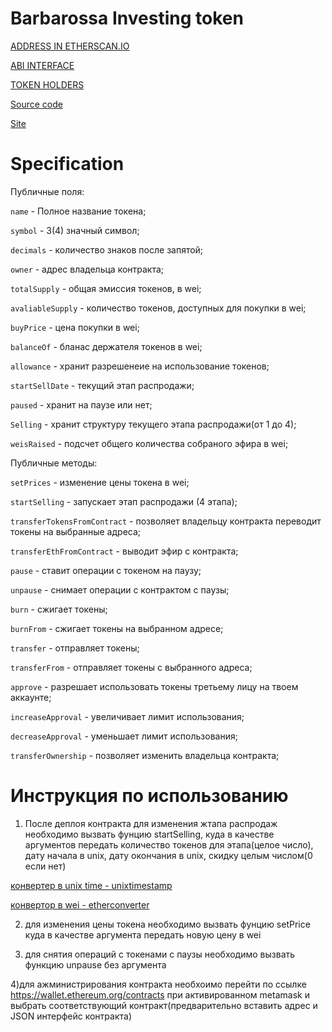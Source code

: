 # Barbarossa Investing token


[ADDRESS IN ETHERSCAN.IO](https://etherscan.io/address/0x8491083a99F2c52Ffbc7ead44242680666bc4d1E)

[ABI INTERFACE](https://github.com/PillarDevelopment/Barbarossa-Git/blob/master/ABI.json)

[TOKEN HOLDERS](https://etherscan.io/TOKEN/0x8491083a99F2c52Ffbc7ead44242680666bc4d1E#balances)

[Source code](https://github.com/PillarDevelopment/Barbarossa-Git/blob/master/contracts/BarbarossaInvestToken.sol)

[Site](http://barin.io)


# Specification

Публичные поля:

`name` - Полное название токена;

`symbol` - 3(4) значный символ;

`decimals` - количество знаков после запятой;

`owner` - адрес владельца контракта;

`totalSupply` - общая эмиссия токенов, в wei;

`avaliableSupply` - количество токенов, доступных для покупки в wei;

`buyPrice` - цена покупки в wei;

`balanceOf` - бланас держателя токенов в wei;

`allowance` - хранит разрешенеие на использование токенов;

`startSellDate` - текущий этап распродажи;

`paused` - хранит на паузе или нет;

`Selling` - хранит структуру текущего этапа распродажи(от 1 до 4);

`weisRaised` - подсчет общего количества собраного эфира в wei;


Публичные методы:

`setPrices` - изменение цены токена в wei;

`startSelling` - запускает этап распродажи (4 этапа);

`transferTokensFromContract` - позволяет владельцу контракта переводит токены на выбранные адреса;

`transferEthFromContract` - выводит эфир с контракта;

`pause` - ставит операции с токеном на паузу;

`unpause` - снимает операции с контрактом с паузы;

`burn` - сжигает токены;

`burnFrom` - сжигает токены на выбранном адресе;

`transfer` - отправляет токены;

`transferFrom` - отправляет токены с выбранного адреса;

`approve` - разрешает использовать токены третьему лицу на твоем аккаунте;

`increaseApproval` - увеличивает лимит использования;

`decreaseApproval` - уменьшает лимит использования;

`transferOwnership` - позволяет изменить владельца контракта;


# Инструкция по использованию

1) После деплоя контракта для изменения жтапа распродаж необходимо вызвать фунцию startSelling, куда в качестве аргументов передать
количество токенов для этапа(целое число), дату начала в unix, дату окончания в unix, скидку целым числом(0 если нет)

[конвертер в unix time - unixtimestamp](https://www.unixtimestamp.com/index.php)

[конвертор в wei - etherconverter](https://etherconverter.online/)

2) для изменения цены токена необходимо вызвать фунцию setPrice куда в качестве аргумента передать новую цену в wei

3) для снятия операций с токенами с паузы необходимо вызвать функцию unpause без аргумента

4)для ажминистрирования контракта необхоимо перейти по ссылке https://wallet.ethereum.org/contracts  при активированном metamask и выбрать соответствующий контракт(предварительно вставить адрес и JSON интерфейс контракта)
